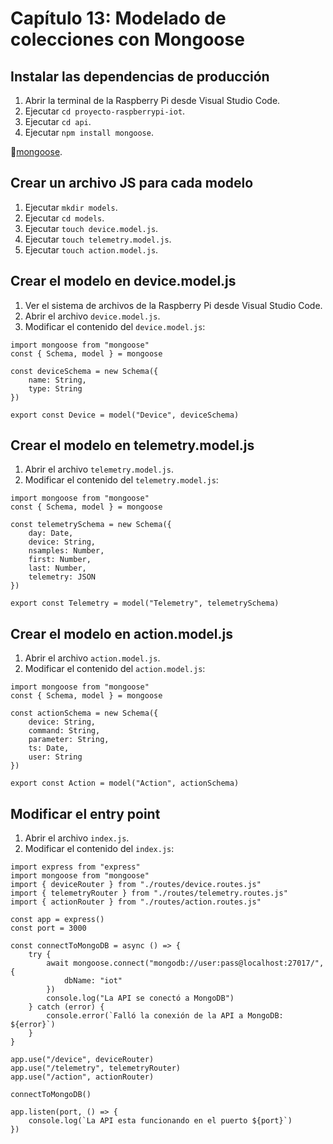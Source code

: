 # Capítulo 13: Modelado de colecciones con Mongoose

## Instalar las dependencias de producción

1. Abrir la terminal de la Raspberry Pi desde Visual Studio Code.
2. Ejecutar `cd proyecto-raspberrypi-iot`.
3. Ejecutar `cd api`.
4. Ejecutar `npm install mongoose`.

📝[mongoose](https://www.npmjs.com/package/mongoose).

## Crear un archivo JS para cada modelo

1. Ejecutar `mkdir models`.
2. Ejecutar `cd models`.
3. Ejecutar `touch device.model.js`.
4. Ejecutar `touch telemetry.model.js`.
5. Ejecutar `touch action.model.js`.

## Crear el modelo en device.model.js

1. Ver el sistema de archivos de la Raspberry Pi desde Visual Studio Code.
2. Abrir el archivo `device.model.js`.
3. Modificar el contenido del `device.model.js`:

```
import mongoose from "mongoose"
const { Schema, model } = mongoose

const deviceSchema = new Schema({
    name: String,
    type: String
})

export const Device = model("Device", deviceSchema)
```

## Crear el modelo en telemetry.model.js

1. Abrir el archivo `telemetry.model.js`.
2. Modificar el contenido del `telemetry.model.js`:

```
import mongoose from "mongoose"
const { Schema, model } = mongoose

const telemetrySchema = new Schema({
    day: Date,
    device: String,
    nsamples: Number,
    first: Number,
    last: Number,
    telemetry: JSON
})

export const Telemetry = model("Telemetry", telemetrySchema)
```

## Crear el modelo en action.model.js

1. Abrir el archivo `action.model.js`.
2. Modificar el contenido del `action.model.js`:

```
import mongoose from "mongoose"
const { Schema, model } = mongoose

const actionSchema = new Schema({
    device: String,
    command: String,
    parameter: String,
    ts: Date,
    user: String
})

export const Action = model("Action", actionSchema)
```

## Modificar el entry point

1. Abrir el archivo `index.js`.
2. Modificar el contenido del `index.js`:

```
import express from "express"
import mongoose from "mongoose"
import { deviceRouter } from "./routes/device.routes.js"
import { telemetryRouter } from "./routes/telemetry.routes.js"
import { actionRouter } from "./routes/action.routes.js"

const app = express()
const port = 3000

const connectToMongoDB = async () => {
    try {
        await mongoose.connect("mongodb://user:pass@localhost:27017/", {
            dbName: "iot"
        })
        console.log("La API se conectó a MongoDB")
    } catch (error) {
        console.error(`Falló la conexión de la API a MongoDB: ${error}`)
    }
}

app.use("/device", deviceRouter)
app.use("/telemetry", telemetryRouter)
app.use("/action", actionRouter)

connectToMongoDB()

app.listen(port, () => {
    console.log(`La API esta funcionando en el puerto ${port}`)
})
```
